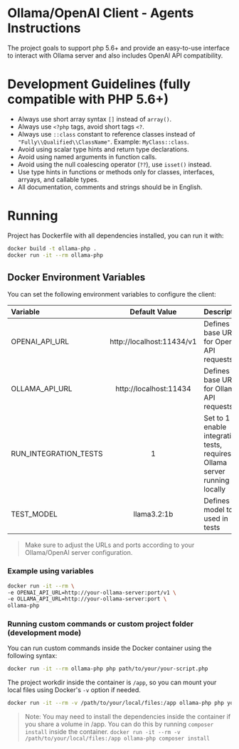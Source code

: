 # Ollama/OpenAI Client - Agents Instructions

The project goals to support php 5.6+ and provide an easy-to-use interface to interact with Ollama server and also includes OpenAI API compatibility.

# Development Guidelines (fully compatible with PHP 5.6+)

 - Always use short array syntax `[]` instead of `array()`.
 - Always use `<?php` tags, avoid short tags `<?`.
 - Always use `::class` constant to reference classes instead of `"Fully\\Qualified\\ClassName"`. Example: `MyClass::class`.
 - Avoid using scalar type hints and return type declarations.
 - Avoid using named arguments in function calls.
 - Avoid using the null coalescing operator (`??`), use `isset()` instead.
 - Use type hints in functions or methods only for classes, interfaces, arryays, and callable types.
 - All documentation, comments and strings should be in English.

# Running

Project has Dockerfile with all dependencies installed, you can run it with:

```bash 
docker build -t ollama-php .
docker run -it --rm ollama-php
```

## Docker Environment Variables

You can set the following environment variables to configure the client:


| Variable | Default Value | Description |
| :------- | :-----------: | :---------- |
| OPENAI_API_URL | http://localhost:11434/v1 | Defines the base URL for OpenAI API requests |
| OLLAMA_API_URL | http://localhost:11434 | Defines the base URL for Ollama API requests |
| RUN_INTEGRATION_TESTS | 1 | Set to 1 to enable integration tests, requires Ollama server running locally |
| TEST_MODEL | llama3.2:1b | Defines the model to be used in tests |

> Make sure to adjust the URLs and ports according to your Ollama/OpenAI server configuration.

### Example using variables

```bash
docker run -it --rm \
-e OPENAI_API_URL=http://your-ollama-server:port/v1 \
-e OLLAMA_API_URL=http://your-ollama-server:port \
ollama-php
```

### Running custom commands or custom project folder (development mode)
You can run custom commands inside the Docker container using the following syntax:

```bash
docker run -it --rm ollama-php php path/to/your/your-script.php
```

The project workdir inside the container is `/app`, so you can mount your local files using Docker's `-v` option if needed.

```bash
docker run -it --rm -v /path/to/your/local/files:/app ollama-php php your-script.php
```

> Note: You may need to install the dependencies inside the container if you share a volume in /app. You can do this by running `composer install` inside the container. `docker run -it --rm -v /path/to/your/local/files:/app ollama-php composer install`
